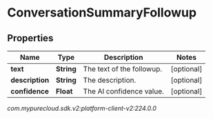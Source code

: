 # ConversationSummaryFollowup


## Properties

| Name | Type | Description | Notes |
| ------------ | ------------- | ------------- | ------------- |
| **text** | **String** | The text of the followup. |  [optional] |
| **description** | **String** | The description. |  [optional] |
| **confidence** | **Float** | The AI confidence value. |  [optional] |




_com.mypurecloud.sdk.v2:platform-client-v2:224.0.0_
